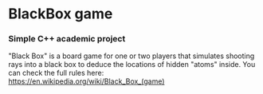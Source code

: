 # BlackBox game
### Simple C++ academic project  

"Black Box" is a board game for one or two players that simulates shooting rays into a black box to deduce the locations of hidden "atoms" inside.
You can check the full rules here: https://en.wikipedia.org/wiki/Black_Box_(game)
